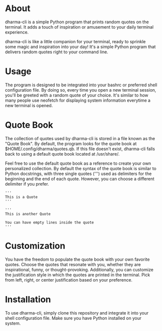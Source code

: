 # About

dharma-cli is a simple Python program that prints random quotes on
the terminal. It adds a touch of inspiration or amusement to your daily terminal
experience.

dharma-cli is like a little companion for your terminal, ready to sprinkle some
magic and inspiration into your day! It's a simple Python program that delivers
random quotes right to your command line.

# Usage

The program is designed to be integrated into your bashrc or preferred shell
configuration file. By doing so, every time you open a new terminal session,
you'll be greeted with a random quote of your choice. It's similar to how many
people use neofetch for displaying system information everytime a new terminal
is opened.


# Quote Book

The collection of quotes used by dharma-cli is stored in a file known as the
"Quote Book". By default, the program looks for the quote book at
$HOME/.config/dharma/quotes.qb. If this file doesn't exist, dharma-cli falls
back to using a default quote book located at /usr/share/.

Feel free to use the default quote book as a reference to create your own
personalized collection. By default the syntax of the quote book is similar to
Python docstrings, with three single quotes (''') used as delimiters for the
beginning and the end of each quote. However, you can choose a different
delimiter if you prefer.

```
'''
This is a Quote
'''

'''
This is another Quote

You can have empty lines inside the quote
'''
```


# Customization

You have the freedom to populate the quote book with your own favorite quotes.
Choose the quotes that resonate with you, whether they are inspirational, funny,
or thought-provoking. Additionally, you can customize the justification style in
which the quotes are printed in the terminal. Pick from left, right, or center
justification based on your preference.


# Installation

To use dharma-cli, simply clone this repository and integrate it into your shell
configuration file. Make sure you have Python installed on your system.
